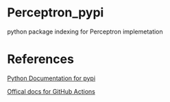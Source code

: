 # Perceptron_pypi
python package indexing for Perceptron implemetation

# References 

[Python Documentation for pypi](https://packaging.python.org/tutorials/packaging-projects/)


[Offical docs for GitHub Actions](https://docs.github.com/en/actions/automating-builds-and-tests/building-and-testing-python#publishing-to-package-registries)

